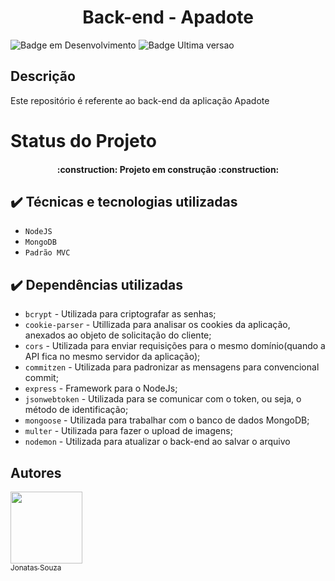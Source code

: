 <h1 align="center"> Back-end - Apadote </h1>

![Badge em Desenvolvimento](http://img.shields.io/static/v1?label=STATUS&message=EM%20DESENVOLVIMENTO&color=GREEN&style=for-the-badge)
![Badge Ultima versao](http://img.shields.io/static/v1?label=REALESE%20DATE&message=MAIO%2022&color=GREEN&style=for-the-badge)

## Descrição

<p>Este repositório é referente ao back-end da aplicação Apadote</p>

# Status do Projeto

<h4 align="center"> 
    :construction:  Projeto em construção  :construction:
</h4>

## ✔️ Técnicas e tecnologias utilizadas

- `NodeJS`
- `MongoDB`
- `Padrão MVC`

## ✔️ Dependências utilizadas

- `bcrypt` - Utilizada para criptografar as senhas;
- `cookie-parser` - Utillizada para analisar os cookies da aplicação, anexados ao objeto de solicitação do cliente;
- `cors` - Utilizada para enviar requisições para o mesmo domínio(quando a API fica no mesmo servidor da aplicação);
- `commitzen` - Utilizada para padronizar as mensagens para convencional commit;
- `express` - Framework para o NodeJs;
- `jsonwebtoken` - Utilizada para se comunicar com o token, ou seja, o método de identificação;
- `mongoose` - Utilizada para trabalhar com o banco de dados MongoDB;
- `multer` - Utilizada para fazer o upload de imagens;
- `nodemon` - Utilizada para atualizar o back-end ao salvar o arquivo

## Autores

[<img src="https://avatars.githubusercontent.com/u/53580034?v=4" width=115><br><sub>Jonatas Souza</sub>](https://github.com/jotasouza)
